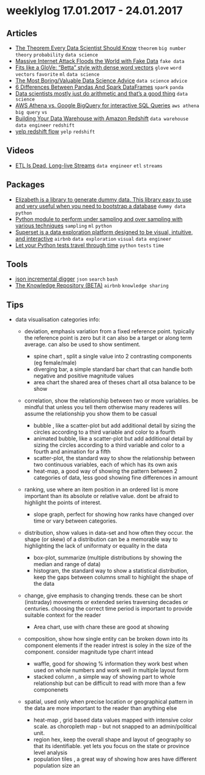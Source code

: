 # weeklylog 17.01.2017 - 24.01.2017


## Articles
- [The Theorem Every Data Scientist Should Know](http://www.jeannicholashould.com/the-theorem-every-data-scientist-should-know.html) `theorem` `big number theory` `probability` `data science`
- [Massive Internet Attack Floods the World with Fake Data](http://www.datasciencecentral.com/m/blogpost?id=6448529%3ABlogPost%3A493788) `fake data` 
- [Fits like a GloVe: “Betta” style with dense word vectors](https://gab41.lab41.org/street-style-guide-vector-transformations-betta-work-2ad8d9829587#.vqopkz283) `glove` `word vectors` `favorite` `ml` `data science`
- [The Most Boring/Valuable Data Science Advice](https://databozo.posthaven.com/the-most-boring-slash-valuable-data-science-advice) `data science` `advice`
- [6 Differences Between Pandas And Spark DataFrames](https://medium.com/@chris_bour/6-differences-between-pandas-and-spark-dataframes-1380cec394d2#.mqx1a8xn6) `spark` `panda`
- [Data scientists mostly just do arithmetic and that’s a good thing](https://m.signalvnoise.com/data-scientists-mostly-just-do-arithmetic-and-that-s-a-good-thing-c6371885f7f6#.kmuqnqybs) `data science`
- [AWS Athena vs. Google BigQuery for interactive SQL Queries](http://www.slideshare.net/VadimSolovey/aws-athena-vs-google-bigquery-for-interactive-sql-queries) `aws athena` `big query` `vs`
- [Building Your Data Warehouse with Amazon Redshift](https://www.google.com/url?q=https://www.slideshare.net/mobile/AmazonWebServices/building-your-data-warehouse-with-amazon-redshift&source=gmail&ust=1481735670157000&usg=AFQjCNEUpv6y4oYhG6HUCcxbMgWVBhFkBg) `data warehouse` `data engineer` `redshift`
- [yelp redshift flow](https://news.ycombinator.com/item?id=12732356) `yelp` `redshift` 

## Videos
- [ETL Is Dead, Long-live Streams](https://www.infoq.com/presentations/etl-streams) `data engineer` `etl` `streams` 

## Packages
- [Elizabeth is a library to generate dummy data. This library easy to use and very useful when you need to bootstrap a database](https://github.com/lk-geimfari/elizabeth) `dummy data` `python` 
- [Python module to perform under sampling and over sampling with various techniques](https://github.com/scikit-learn-contrib/imbalanced-learn) `sampling` `ml` `python` 
- [Superset is a data exploration platform designed to be visual, intuitive, and interactive](https://github.com/airbnb/superset) `airbnb` `data exploration` `visual` `data engineer` 
- [Let your Python tests travel through time](https://github.com/spulec/freezegun) `python` `tests` `time` 

## Tools
- [json incremental digger](https://github.com/simeji/jid) `json` `search` `bash` 
- [The Knowledge Repository (BETA)](https://github.com/airbnb/knowledge-repo/blob/master/README.md) `airbnb` `knowledge sharing` 

## Tips
- data visualisation categories info:	
	- deviation, emphasis variation from a fixed reference point. typically the reference point is zero but it can also be a target or along term average. can also be used to show sentiment.
		- spine chart , split a single value into 2 contrasting components (eg female/male)
		- diverging bar, a simple standard bar chart that can handle both negative and positive magnitude values
		- area chart the shared area of theses chart all otsa balance to be show
	- correlation, show the relationship between two or more variables. be mindful that unless you tell them otherwise many readeres will assume the relationship you show them to be casual
		- bubble , like a scatter-plot but add additional detail by sizing the circles according to a third variable and color to a fourth
		- animated bubble, like a scatter-plot but add additional detail by sizing the circles according to a third variable and color to a fourth and animation for a fifth
		- scatter-plot, the standard way to show the relationship between two continuous variables, each of which has its own axis
		- heat-map, a good way of showing the pattern between 2 categories of data, less good showing fine differences in amount
	- ranking, use where an item position in an ordered list is more important than its absolute or relative value. dont be afraid to highlight the points of interest.
		- slope graph, perfect for showing how ranks have changed over time or vary between categories.
	
	- distribution, show values in data-set and how often they occur. the shape (or skew) of a distribution can be a memorable way to highlighting the lack of uniformaty or equality in the data
		- box-plot, summarize (multiple distributions by showing the median and range of data)
		- histogram, the standard way to show a statistical distribution, keep the gaps between columns small to highlight the shape of the data
	
	- change, give emphasis to changing trends. these can be short (instraday) movements or extended series traversing decades or centuries. choosing the correct time period is important to provide suitable context for the reader
		- Area chart, use with chare these are good at showing 

	- composition, show how single entity can be broken down into its component elements if the reader intrest is soley in the size of the component. consider magnitude type charrt intead
		- waffle, good for showing % information they work best when used on whole numbers and work well in multiple layout form
		- stacked column , a simple way of showing part to whole relationship but can be difficult to read with more than a few componenets

	- spatial, used only when precise location or geographical pattern in the data are more important to the reader than anything else
		- heat-map , grid based data values mapped with intensive color scale. as choropleth map - but not snapped to an admin/political unit.
		- region hex, keep the overall shape and layout of geography so that its identifiable. yet lets you focus on the state or province level analysis
		- population tiles , a great way of showing how ares have different population size an





